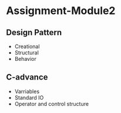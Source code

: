 # Assignment-Module2

## Design Pattern
- Creational
- Structural
- Behavior
## C-advance
- Varriables
- Standard IO
- Operator and control structure